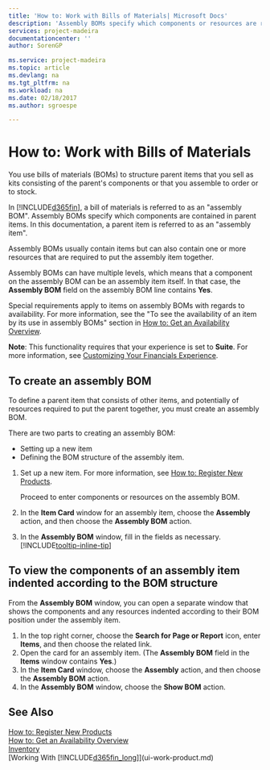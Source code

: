 ```yaml
---
title: 'How to: Work with Bills of Materials| Microsoft Docs'
description: 'Assembly BOMs specify which components or resources are required to assemble the item that the assembly BOM represents. Assembly BOMs usually contain items but can also contain one or more resources that perform the assembly work.'
services: project-madeira
documentationcenter: ''
author: SorenGP

ms.service: project-madeira
ms.topic: article
ms.devlang: na
ms.tgt_pltfrm: na
ms.workload: na
ms.date: 02/18/2017
ms.author: sgroespe

---
```

# How to: Work with Bills of Materials
You use bills of materials (BOMs) to structure parent items that you sell as kits consisting of the parent's components or that you assemble to order or to stock.

In [!INCLUDE[d365fin](includes/d365fin_md.md)], a bill of materials is referred to as an "assembly BOM". Assembly BOMs specify which components are contained in parent items. In this documentation, a parent item is referred to as an "assembly item".

Assembly BOMs usually contain items but can also contain one or more resources that are required to put the assembly item together.

Assembly BOMs can have multiple levels, which means that a component on the assembly BOM can be an assembly item itself. In that case, the **Assembly BOM** field on the assembly BOM line contains **Yes**.

Special requirements apply to items on assembly BOMs with regards to availability. For more information, see the "To see the availability of an item by its use in assembly BOMs" section in [How to: Get an Availability Overview](inventory-how-availability-overview.md).

**Note**: This functionality requires that your experience is set to **Suite**. For more information, see [Customizing Your Financials Experience](ui-experiences.md).

## To create an assembly BOM
To define a parent item that consists of other items, and potentially of resources required to put the parent together, you must create an assembly BOM.  

There are two parts to creating an assembly BOM:
- Setting up a new item
- Defining the BOM structure of the assembly item.

1. Set up a new item. For more information, see [How to: Register New Products](inventory-how-register-new-products.md).

    Proceed to enter components or resources on the assembly BOM.  
2. In the **Item Card** window for an assembly item, choose the **Assembly** action, and then choose the **Assembly BOM** action.
3. In the **Assembly BOM** window, fill in the fields as necessary. [!INCLUDE[tooltip-inline-tip](includes/tooltip-inline-tip_md.md)]

## To view the components of an assembly item indented according to the BOM structure
From the **Assembly BOM** window, you can open a separate window that shows the components and any resources indented according to their BOM position under the assembly item.

1. In the top right corner, choose the **Search for Page or Report** icon, enter **Items**, and then choose the related link.
2. Open the card for an assembly item. (The **Assembly BOM** field in the **Items** window contains **Yes**.)
3. In the **Item Card** window, choose the **Assembly** action, and then choose the **Assembly BOM** action.
4. In the **Assembly BOM** window, choose the **Show BOM** action.

## See Also
[How to: Register New Products](inventory-how-register-new-products.md)  
[How to: Get an Availability Overview](inventory-how-availability-overview.md)     
[Inventory](inventory-manage-inventory.md)  
[Working With [!INCLUDE[d365fin_long](includes/d365fin_long_md.md)]](ui-work-product.md)
